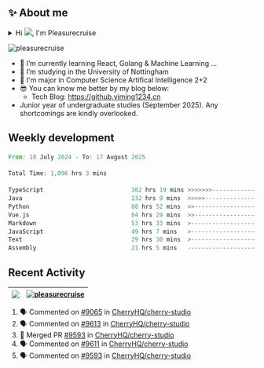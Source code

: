 <!--<p align="center">
<img src="https://capsule-render.vercel.app/api?type=waving&color=timeGradient&height=300&&section=header&text=HI%20THERE!&fontSize=90&fontAlign=50&fontAlignY=30&desc=I%20am%20Pleasurecruise!&descAlign=50&descSize=30&descAlignY=60&animation=twinkling" />
</p>

<p align="center">
<img src="https://readme-typing-svg.demolab.com?font=Orbitron&size=25&pause=1000&center=true&vCenter=true&random=false&width=600&lines=Welcome+to+my+GitHub+profile+page!;I+am+super+obsessed+with+programming!" />
</p>-->

## ✨ About me

<details>
<summary>Hi <img src="https://media.giphy.com/media/hvRJCLFzcasrR4ia7z/giphy.gif" width="5%">, I'm Pleasurecruise</summary>

![](./profile-3d-contrib/profile-night-rainbow.svg)

</details>

<p align="left"> <img src="https://komarev.com/ghpvc/?username=pleasurecruise&label=Profile%20views&color=0e75b6&style=flat" alt="pleasurecruise" /> </p>

- 🌱 I’m currently learning React, Golang & Machine Learning ...
- 👯 I’m studying in the University of Nottingham
- 🔭 I'm major in Computer Science Artifical Intelligence 2+2
- 😎 You can know me better by my blog below:
  - Tech Blog: https://github.yiming1234.cn
- Junior year of undergraduate studies (September 2025). Any shortcomings are kindly overlooked.

## Weekly development
<!--START_SECTION:waka-->

```rust
From: 18 July 2024 - To: 17 August 2025

Total Time: 1,096 hrs 3 mins

TypeScript                         302 hrs 19 mins >>>>>>>------------------   27.50 %
Java                               232 hrs 9 mins  >>>>>--------------------   21.12 %
Python                             88 hrs 52 mins  >>-----------------------   08.08 %
Vue.js                             84 hrs 29 mins  >>-----------------------   07.68 %
Markdown                           53 hrs 33 mins  >------------------------   04.87 %
JavaScript                         49 hrs 7 mins   >------------------------   04.47 %
Text                               29 hrs 30 mins  >------------------------   02.68 %
Assembly                           21 hrs 5 mins   -------------------------   01.92 %
```

<!--END_SECTION:waka-->

## Recent Activity

| <a href="https://blog.yiming1234.cn"><img align="center" src="https://github-readme-stats.vercel.app/api?username=Pleasurecruise&show_icons=true&theme=tokyonight" /></a> | <a href="https://blog.yiming1234.cn"><img align="center" src="https://github-readme-stats.vercel.app/api/top-langs/?username=pleasurecruise&layout=donut&theme=tokyonight" alt="pleasurecruise" /></a> |
| ------------- | ------------- |

<!--START_SECTION:activity-->
1. 🗣 Commented on [#9065](https://github.com/CherryHQ/cherry-studio/issues/9065#issuecomment-3228646418) in [CherryHQ/cherry-studio](https://github.com/CherryHQ/cherry-studio)
2. 🗣 Commented on [#9613](https://github.com/CherryHQ/cherry-studio/issues/9613#issuecomment-3228630005) in [CherryHQ/cherry-studio](https://github.com/CherryHQ/cherry-studio)
3. 🎉 Merged PR [#9593](https://github.com/CherryHQ/cherry-studio/pull/9593) in [CherryHQ/cherry-studio](https://github.com/CherryHQ/cherry-studio)
4. 🗣 Commented on [#9611](https://github.com/CherryHQ/cherry-studio/issues/9611#issuecomment-3228233660) in [CherryHQ/cherry-studio](https://github.com/CherryHQ/cherry-studio)
5. 🗣 Commented on [#9593](https://github.com/CherryHQ/cherry-studio/pull/9593#issuecomment-3227434606) in [CherryHQ/cherry-studio](https://github.com/CherryHQ/cherry-studio)
<!--END_SECTION:activity-->
